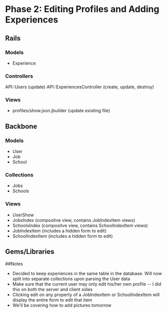 # Phase 2: Editing Profiles and Adding Experiences

## Rails
### Models
* Experience

### Controllers
API::Users (update)
API::ExperiencesController (create, update, destroy)

### Views
* profiles/show.json.jbuilder (update existing file)

## Backbone
### Models
* User
* Job
* School

### Collections
* Jobs
* Schools

### Views
* UserShow
* JobsIndex (compositve view, contains JobIndexItem views)
* SchoolsIndex (compositve view, contains SchoolIndexItem views)
* JobIndexItem (includes a hidden form to edit)
* SchoolIndexItem (includes a hidden form to edit)

## Gems/Libraries


##Notes
* Decided to keep experiences in the same table in the database. Will now split into separate collections upon parsing the User data
* Make sure that the current user may only edit his/her own profile -- I did this on both the server and client sides
* Clicking edit on any property of a JobIndexItem or SchoolIndexItem will display the entire form to edit that item
* We'll be covering how to add pictures tomorrow
